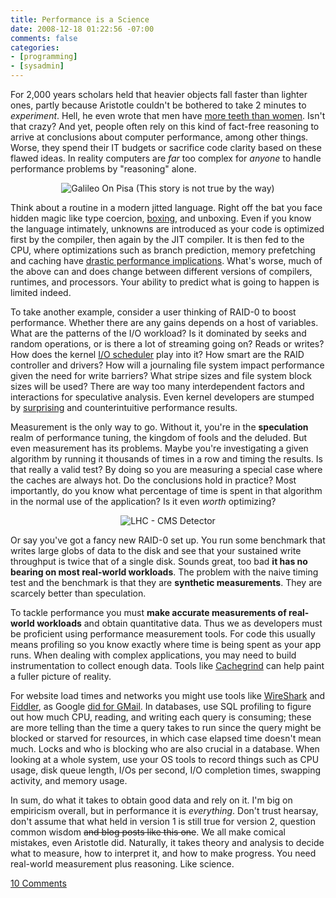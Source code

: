 ```yaml
---
title: Performance is a Science
date: 2008-12-18 01:22:56 -07:00
comments: false
categories:
- [programming]
- [sysadmin]
---
```

 <p>For 2,000 years scholars held that heavier objects fall faster than lighter ones, partly because Aristotle couldn't be bothered to take 2 minutes to <em>experiment</em>. Hell, he even wrote that men have <a href="http://en.wikipedia.org/wiki/Aristotle#Aristotle.27s_scientific_method">more teeth than women</a>. Isn't that crazy? And yet, people often rely on this kind of fact-free reasoning to arrive at conclusions about computer performance, among other things. Worse, they spend their IT budgets or sacrifice code clarity based on these flawed ideas. In reality computers are <em>far</em> too complex for <em>anyone</em> to handle performance problems by "reasoning" alone.</p> <p align="center"><img src="http://static.duartes.org/img/blogPosts/galileo-computers.gif" alt="Galileo On Pisa (This story is not true by the way)"/></p> <p>Think about a routine in a modern jitted language. Right off the bat you face hidden magic like type coercion, <a href="http://en.wikipedia.org/wiki/Boxing_(computer_science)">boxing</a>, and unboxing. Even if you know the language intimately, unknowns are introduced as your code is optimized first by the compiler, then again by the JIT compiler. It is then fed to the CPU, where optimizations such as branch prediction, memory prefetching and caching have <a href="post/what-your-computer-does-while-you-wait">drastic performance implications</a>. What's worse, much of the above can and does change between different versions of compilers, runtimes, and processors. Your ability to predict what is going to happen is limited indeed.</p> <p>To take another example, consider a user thinking of RAID-0 to boost performance. Whether there are any gains depends on a host of variables. What are the patterns of the I/O workload? Is it dominated by seeks and random operations, or is there a lot of streaming going on? Reads or writes? How does the kernel <a href="http://en.wikipedia.org/wiki/IO_scheduling">I/O scheduler</a> play into it? How smart are the RAID controller and drivers? How will a journaling file system impact performance given the need for write barriers? What stripe sizes and file system block sizes will be used? There are way too many interdependent factors and interactions for speculative analysis. Even kernel developers are stumped by <a href="http://www.ibm.com/developerworks/library/l-fs8.html#ordered">surprising</a> and counterintuitive performance results.</p> <p>Measurement is the only way to go. Without it, you're in the <strong>speculation</strong> realm of performance tuning, the kingdom of fools and the deluded. But even measurement has its problems. Maybe you're investigating a given algorithm by running it thousands of times in a row and timing the results. Is that really a valid test? By doing so you are measuring a special case where the caches are always hot. Do the conclusions hold in practice? Most importantly, do you know what percentage of time is spent in that algorithm in the normal use of the application? Is it even <em>worth</em> optimizing?</p> <p align="center"><img src="http://static.duartes.org/img/blogPosts/lhc-measurement.jpg" alt="LHC - CMS Detector"/></p> <p>Or say you've got a fancy new RAID-0 set up. You run some benchmark that writes large globs of data to the disk and see that your sustained write throughput is twice that of a single disk. Sounds great, too bad <strong>it has no bearing on most real-world workloads</strong>. The problem with the naive timing test and the benchmark is that they are <strong>synthetic measurements</strong>. They are scarcely better than speculation.</p> <p>To tackle performance you must <strong>make accurate measurements of real-world workloads</strong> and obtain quantitative data. Thus we as developers must be proficient using performance measurement tools. For code this usually means profiling so you know exactly where time is being spent as your app runs. When dealing with complex applications, you may need to build instrumentation to collect enough data. Tools like <a href="http://valgrind.org/info/tools.html">Cachegrind</a> can help paint a fuller picture of reality.</p> <p>For website load times and networks you might use tools like <a href="http://www.wireshark.org/">WireShark</a> and <a href="http://www.fiddlertool.com/fiddler/">Fiddler</a>, as Google <a href="http://gmailblog.blogspot.com/2008/05/need-for-speed-path-to-faster-loading.html">did for GMail</a>. In databases, use SQL profiling to figure out how much CPU, reading, and writing each query is consuming; these are more telling than the time a query takes to run since the query might be blocked or starved for resources, in which case elapsed time doesn't mean much. Locks and who is blocking who are also crucial in a database. When looking at a whole system, use your OS tools to record things such as CPU usage, disk queue length, I/Os per second, I/O completion times, swapping activity, and memory usage.</p> <p>In sum, do what it takes to obtain good data and rely on it. I'm big on empiricism overall, but in performance it is <em>everything</em>. Don't trust hearsay, don't assume that what held in version 1 is still true for version 2, question common wisdom <del>and blog posts like this one</del>. We all make comical mistakes, even Aristotle did. Naturally, it takes theory and analysis to decide what to measure, how to interpret it, and how to make progress. You need real-world measurement plus reasoning. Like science.</p>

[10 Comments](/comments/performance.html)
